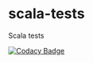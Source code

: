 # scala-tests
Scala tests

[![Codacy Badge](https://api.codacy.com/project/badge/f72ebc569f0f4d8ebec4ab8c6d7f8daa)](https://www.codacy.com/app/cogurov/scala-tests)
